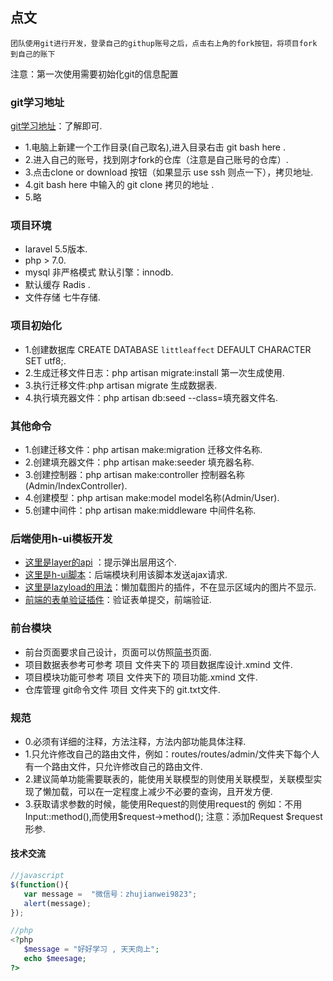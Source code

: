## 点文

    团队使用git进行开发，登录自己的githup账号之后，点击右上角的fork按钮，将项目fork 到自己的账下

注意：第一次使用需要初始化git的信息配置

### git学习地址
[git学习地址](https://www.liaoxuefeng.com/wiki/0013739516305929606dd18361248578c67b8067c8c017b000)：了解即可.

- 1.电脑上新建一个工作目录(自己取名),进入目录右击 git bash here .
- 2.进入自己的账号，找到刚才fork的仓库（注意是自己账号的仓库）.
- 3.点击clone or download 按钮（如果显示 use ssh 则点一下），拷贝地址.
- 4.git bash here 中输入的 git clone 拷贝的地址 .
- 5.略


### 项目环境
-  laravel 5.5版本.
-  php > 7.0.
-  mysql 非严格模式 默认引擎：innodb.
-  默认缓存 Radis .
-  文件存储 七牛存储.

### 项目初始化  
-  1.创建数据库 CREATE DATABASE `littleaffect` DEFAULT CHARACTER SET utf8;.
-  2.生成迁移文件日志：php artisan migrate:install  第一次生成使用.
-  3.执行迁移文件:php artisan migrate  生成数据表.
-  4.执行填充器文件：php artisan db:seed --class=填充器文件名.

### 其他命令
-  1.创建迁移文件：php artisan make:migration 迁移文件名称.
-  2.创建填充器文件：php artisan make:seeder  填充器名称.
-  3.创建控制器：php artisan make:controller  控制器名称(Admin/IndexController).
-  4.创建模型：php artisan make:model model名称(Admin/User).
-  5.创建中间件：php artisan make:middleware 中间件名称.


### 后端使用h-ui模板开发

- [这里是layer的api](http://layer.layui.com/) ：提示弹出层用这个.
- [这里是h-ui脚本](http://www.h-ui.net/lib/jQuery.form.js.shtml)：后端模块利用该脚本发送ajax请求.
- [这里是lazyload的用法](http://www.jq22.com/jquery-info390)：懒加载图片的插件，不在显示区域内的图片不显示.
- [前端的表单验证插件](http://www.runoob.com/jquery/jquery-plugin-validate.html)：验证表单提交，前端验证.

### 前台模块
- 前台页面要求自己设计，页面可以仿照[简书](https://www.jianshu.com/)页面.
- 项目数据表参考可参考 项目 文件夹下的 项目数据库设计.xmind 文件.
- 项目模块功能可参考 项目 文件夹下的 项目功能.xmind 文件.
- 仓库管理 git命令文件 项目 文件夹下的 git.txt文件.


### 规范
- 0.必须有详细的注释，方法注释，方法内部功能具体注释.
- 1.只允许修改自己的路由文件，例如：routes/routes/admin/文件夹下每个人有一个路由文件，只允许修改自己的路由文件.
- 2.建议简单功能需要联表的，能使用关联模型的则使用关联模型，关联模型实现了懒加载，可以在一定程度上减少不必要的查询，且开发方便.
- 3.获取请求参数的时候，能使用Request的则使用request的 例如：不用Input::method(),而使用$request->method(); 注意：添加Request $request 形参.

#### 技术交流

```javascript
//javascript
$(function(){
   var message =  "微信号：zhujianwei9823";
   alert(message);
});
```

```php
//php
<?php
   $message = "好好学习 , 天天向上";
   echo $meesage;
?>
```

